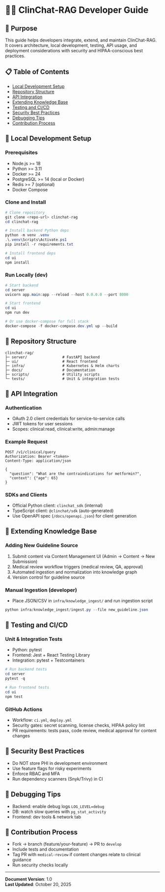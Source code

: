 # 👩‍💻 ClinChat-RAG Developer Guide

## 🎯 Purpose
This guide helps developers integrate, extend, and maintain ClinChat-RAG. It covers architecture, local development, testing, API usage, and deployment considerations with security and HIPAA-conscious best practices.

## 📋 Table of Contents
- [Local Development Setup](#local-development-setup)
- [Repository Structure](#repository-structure)
- [API Integration](#api-integration)
- [Extending Knowledge Base](#extending-knowledge-base)
- [Testing and CI/CD](#testing-and-cicd)
- [Security Best Practices](#security-best-practices)
- [Debugging Tips](#debugging-tips)
- [Contribution Process](#contribution-process)

## 🧰 Local Development Setup

### Prerequisites
- Node.js >= 18
- Python >= 3.11
- Docker >= 24
- PostgreSQL >= 14 (local or Docker)
- Redis >= 7 (optional)
- Docker Compose

### Clone and Install

```powershell
# Clone repository
git clone <repo-url> clinchat-rag
cd clinchat-rag

# Install backend Python deps
python -m venv .venv
.\.venv\Scripts\Activate.ps1
pip install -r requirements.txt

# Install frontend deps
cd ui
npm install
```

### Run Locally (dev)

```powershell
# Start backend
cd server
uvicorn app.main:app --reload --host 0.0.0.0 --port 8000

# Start frontend
cd ui
npm run dev

# Or use docker-compose for full stack
docker-compose -f docker-compose.dev.yml up --build
```

## 📁 Repository Structure

```
clinchat-rag/
├─ server/                # FastAPI backend
├─ ui/                    # React frontend
├─ infra/                 # Kubernetes & Helm charts
├─ docs/                  # Documentation
├─ scripts/               # Utility scripts
└─ tests/                 # Unit & integration tests
```

## 🔌 API Integration

### Authentication
- OAuth 2.0 client credentials for service-to-service calls
- JWT tokens for user sessions
- Scopes: clinical:read, clinical:write, admin:manage

### Example Request

```http
POST /v1/clinical/query
Authorization: Bearer <token>
Content-Type: application/json

{
  "question": "What are the contraindications for metformin?",
  "context": {"age": 65}
}
```

### SDKs and Clients
- Official Python client: `clinchat_sdk` (internal)
- TypeScript client: `@clinchat/sdk` (auto-generated)
- Use OpenAPI spec (`/docs/openapi.json`) for client generation

## 🧠 Extending Knowledge Base

### Adding New Guideline Source
1. Submit content via Content Management UI (Admin → Content → New Submission)
2. Medical review workflow triggers (medical review, QA, approval)
3. Automated ingestion and normalization into knowledge graph
4. Version control for guideline source

### Manual Ingestion (developer)
- Place JSON/CSV in `infra/knowledge_ingest/` and run ingestion script

```powershell
python infra/knowledge_ingest/ingest.py --file new_guideline.json
```

## 🧪 Testing and CI/CD

### Unit & Integration Tests
- Python: pytest
- Frontend: Jest + React Testing Library
- Integration: pytest + Testcontainers

```powershell
# Run backend tests
cd server
pytest -q

# Run frontend tests
cd ui
npm test
```

### GitHub Actions
- Workflow: `ci.yml`, `deploy.yml`
- Security gates: secret scanning, license checks, HIPAA policy lint
- PR requirements: tests pass, code review, medical approval for content changes

## 🔐 Security Best Practices
- Do NOT store PHI in development environment
- Use feature flags for risky experiments
- Enforce RBAC and MFA
- Run dependency scanners (Snyk/Trivy) in CI

## 🐞 Debugging Tips
- Backend: enable debug logs `LOG_LEVEL=debug`
- DB: watch slow queries with `pg_stat_activity`
- Frontend: dev tools & network tab

## 🤝 Contribution Process
- Fork → branch (feature/your-feature) → PR to `develop`
- Include tests and documentation
- Tag PR with `medical-review` if content changes relate to clinical guidance
- Run security checks locally

---

**Document Version**: 1.0  
**Last Updated**: October 20, 2025
